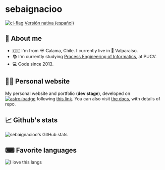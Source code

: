 # sebaignacioo

[![cl-flag]][cl-link] [Versión nativa (español)][cl-link]

## 👤 About me

- 🇨🇱 I'm from ☀ Calama, Chile. I currently live in 🌊 Valparaíso.
- 📚 I'm currently studying [Process Engineering of Informatics][pucv-link], at PUCV.
- 💻 Code since 2013.

## 📄🚀 Personal website

My personal website and portfolio (__dev stage__), developed on [![astro-badge]][astro-web] following [this link][personal-web]. You can also visit [the docs](README_web.md), with details of repo.

## 📈 Github's stats

![sebaignacioo's GitHub stats](https://github-readme-stats.vercel.app/api?username=sebaignacioo&count_private=true&show_icons=true&theme=aura&locale=en&include_all_commits=true&custom_title=sebaignacioo%20en%20Github)

## ⌨ Favorite languages

![I love this langs](https://github-readme-stats.vercel.app/api/top-langs/?username=sebaignacioo&layout=compact&theme=aura&locale=en)

[personal-web]: https://sgarciad.me 'sgarciad.me'
[astro-badge]: https://img.shields.io/badge/Astro-FF5D01?logo=astro&logoColor=fff&style=flat-square
[astro-web]: https://astro.build/

[en-flag]: https://upload.wikimedia.org/wikipedia/commons/thumb/a/a5/Flag_of_the_United_Kingdom_%281-2%29.svg/32px-Flag_of_the_United_Kingdom_%281-2%29.svg.png
[en-link]: README_en.md
[cl-flag]: https://upload.wikimedia.org/wikipedia/commons/thumb/7/78/Flag_of_Chile.svg/32px-Flag_of_Chile.svg.png
[cl-link]: README.md
[pucv-link]: https://www.pucv.cl/pucv/pregrado/ingenieria-en-informatica